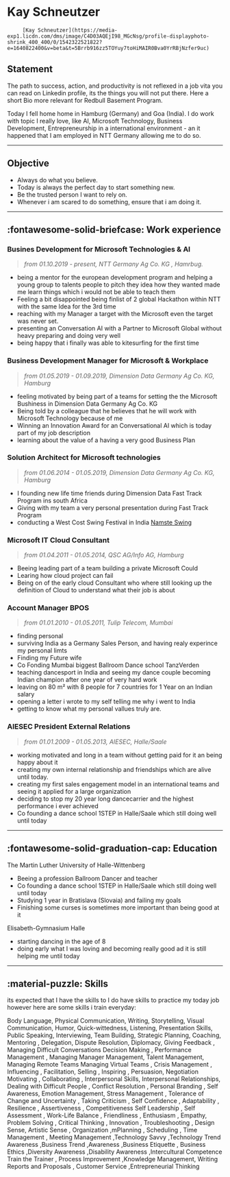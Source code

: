 # Kay Schneutzer

         [Kay Schneutzer](https://media-exp1.licdn.com/dms/image/C4D03AQEjI98_MGcNsg/profile-displayphoto-shrink_400_400/0/1542322521822?e=1640822400&v=beta&t=5Brrb916zz5TOYuy7toHiMAIR0Bva0YrRBjNzfer9uc)

## Statement

The path to success, action, and productivity is not reflexed in a job vita you can read on  Linkedin profile, its the things you will not put there. Here a short Bio more relevant for Redbull Basement Program. 

Today  I  fell home home in Hamburg (Germany) and Goa (India). I do work with topic I really love, like AI, Microsoft Technology, Business Development, Entrepreneurship in a international environment - an it happened that I am employed in NTT Germany allowing me to do so. 

---

## Objective

* Always do what you believe. 
* Today is always the perfect day to start something new. 
* Be the trusted person I want to rely on.
* Whenever i am scared to do something, ensure that i am doing it.  

---

## :fontawesome-solid-briefcase: Work experience
### Busines Development for Microsoft Technologies & AI 
> *from 01.10.2019 - present, NTT Germany Ag Co. KG , Hamrbug.* <br>

* being a mentor for the european development program  and helping a young group to talents people to pitch they idea how they wanted made me learn things which i would not be able to teach them
* Feeling a bit disappointed being finlist of 2 global Hackathon within NTT with the same Idea for the 3rd time
* reaching with my Manager a target with the Microsoft even the target was never set. 
* presenting an Conversation AI with a Partner to Microsoft Global without heavy preparing and doing very well
* being happy that i finally was able to kitesurfing for the first time

### Business Development Manager for Microsoft & Workplace 
> *from 01.05.2019 - 01.09.2019, Dimension Data Germany Ag Co. KG, Hamburg* <br>

* feeling motivated by being part of a teams for setting the the Microsoft Bushiness in Dimension Data Germany Ag Co. KG
* Being told by a colleague that he believes that he will work with Microsoft Technology because of me
* Winning an Innovation Award for an Conversational AI which is today part of my job description
* learning about the value of a having a very good Business Plan 

###  Solution Architect for Microsoft technologies 
> *from 01.06.2014 - 01.05.2019, Dimension Data Germany Ag Co. KG, Hamburg* <br>

* I founding new life time friends during Dimension Data Fast Track Program ins south Africa
* Giving with my team a very personal presentation during Fast Track Program
* conducting a West Cost Swing Festival in India [Namste Swing](https://namasteswing.in/?fbclid=IwAR0uXs7akKQcK8jYuyX1Mn10ynVbIk6T94COuCZo9Is5tmRcFl4Gt54W6Xc)

###  Microsoft IT Cloud Consultant 
> *from 01.04.2011 - 01.05.2014, QSC AG/Info AG, Hamburg* <br>

* Beeing leading part of a team building a private Microsoft Could
* Learing how cloud project can fail
* Being on of the early cloud Consultant who where still looking up the definition of Cloud to understand what their job is about

###  Account Manager BPOS 
> *from 01.01.2010 - 01.05.2011, Tulip Telecom, Mumbai* <br>

* finding personal 
* surviving India as a Germany Sales Person, and having realy experince my personal limts 
* Finding my Future wife 
* Co Fonding Mumbai biggest Ballroom Dance school TanzVerden
* teaching dancesport in India and seeing my dance couple becoming Indian champion after one year of very hard work
* leaving on 80 m² with 8 people for 7 countries for 1 Year on an Indian salary 
* opening a letter i wrote to my self telling me why i went to India
* getting to know what my personal vallues truly are. 

###  AIESEC President External Relations 
> *from 01.01.2009 - 01.05.2013, AIESEC, Halle/Saale* <br>

* working motivated and long in a team without getting paid for it an being happy about it
* creating my own internal relationship and friendships which are alive until today.
* creating my first sales engagement model in an international teams and seeing it applied for a large organization
* deciding to stop my 20 year long dancecarrier and the highest performance i ever achieved
* Co founding a dance school 1STEP in Halle/Saale which still doing well until today

---

## :fontawesome-solid-graduation-cap: Education
The Martin Luther University of Halle-Wittenberg

  * Beeing a profession Ballroom Dancer and teacher 
  * Co founding a dance school 1STEP in Halle/Saale which still doing well until today
  * Studying 1 year in Bratislava (Slovaia) and failing my goals
  * Finishing some curses is sometimes more important than being good at it
    

Elisabeth-Gymnasium Halle

  * starting dancing in the age of 8 
  * doing early what I was loving and becoming really good ad it is still helping me until today

---

## :material-puzzle: Skills
its expected that I have the skills to I do have skills to practice my today job
however here are some skills i train everyday: 

Body Language, Physical Communication, Writing, Storytelling, Visual Communication,  Humor, Quick-wittedness, Listening, Presentation Skills,  Public Speaking, Interviewing, Team Building, Strategic Planning, Coaching, Mentoring , Delegation, Dispute Resolution, Diplomacy, Giving Feedback , Managing Difficult Conversations 
Decision Making , Performance Management , Managing Manager Management,  Talent Management, Managing Remote Teams 
Managing Virtual Teams , Crisis Management , Influencing , Facilitation, Selling , Inspiring , Persuasion, Negotiation
Motivating , Collaborating , Interpersonal Skills, Interpersonal Relationships, Dealing with Difficult People , Conflict Resolution , Personal Branding , Self Awareness, Emotion Management, Stress Management , Tolerance of Change and Uncertainty , Taking Criticism , Self Confidence , Adaptability ,  Resilience , Assertiveness , Competitiveness 
Self Leadership , Self Assessment , Work-Life Balance , Friendliness , Enthusiasm , Empathy, Problem Solving , Critical Thinking , Innovation , Troubleshooting , Design Sense, Artistic Sense , Organization ,mPlanning , Scheduling , Time Management , Meeting Management ,Technology Savvy ,Technology Trend Awareness ,Business Trend ,Awareness ,Business Etiquette , Business Ethics ,Diversity Awareness ,Disability Awareness ,Intercultural Competence 
Train the Trainer , Process Improvement ,Knowledge Management, Writing Reports and Proposals , Customer Service ,Entrepreneurial Thinking
 
